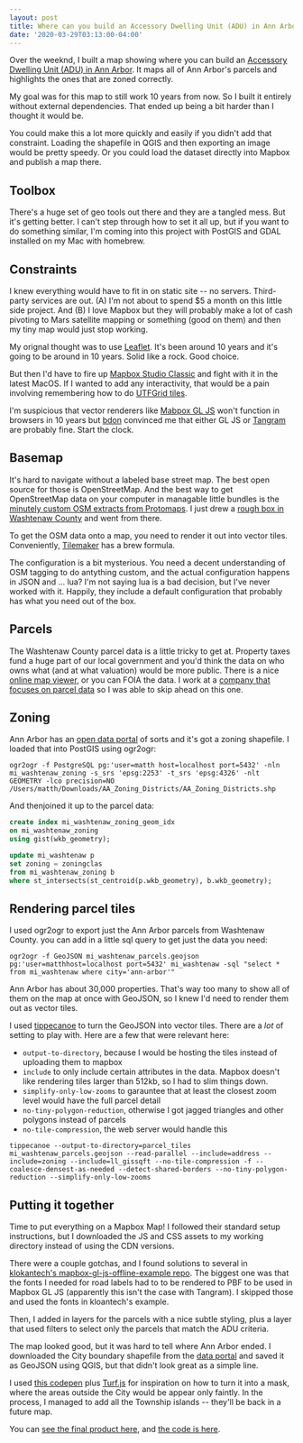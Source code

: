 ```yaml
---
layout: post
title: Where can you build an Accessory Dwelling Unit (ADU) in Ann Arbor?
date: '2020-03-29T03:13:00-04:00'
---
```


Over the weeknd, I built a map showing where you can build an [Accessory Dwelling
Unit (ADU) in Ann Arbor](https://matth.org/adus). It maps all of Ann Arbor's
parcels and highlights the ones that are zoned correctly.

My goal was for this map to still work 10 years from now. So I built it
entirely without external dependencies. That ended up being a bit harder than
I thought it would be.

You could make this a lot more quickly and easily if you didn't add that
constraint. Loading the shapefile in QGIS and then exporting an image would be pretty
speedy. Or you could load the dataset directly into Mapbox and publish a map there.

## Toolbox

There's a huge set of geo tools out there and they are a tangled mess.
But it's getting better. I can't step through how to set it all up, but if you
want to do something similar,  I'm coming into this project with PostGIS and
GDAL installed on my Mac with homebrew.

## Constraints

I knew everything would have to fit in on static site -- no servers.
Third-party services are out.
(A) I'm not about to spend $5 a month on this little side project.
And (B) I love Mapbox but they will probably make a lot of cash pivoting to Mars
satellite mapping or something (good on them) and then my tiny map would just stop working.

My orignal thought was to use [Leaflet](https://leafletjs.com/).
It's been around 10 years and it's going to be around in 10 years. Solid like a rock. Good choice.

But then I'd have to fire up [Mapbox Studio Classic](https://github.com/mapbox/mapbox-studio-classic)
and fight with it in the latest MacOS. If I wanted to add any interactivity, that
would be a pain involving remembering how to do [UTFGrid tiles](https://github.com/mapbox/utfgrid-spec).

I'm suspicious that vector renderers like [Mabpox GL JS](https://github.com/mapbox/mapbox-gl-js) won't
function in browsers in 10 years but [bdon](https://twitter.com/bdon) convinced me
that either GL JS or [Tangram](https://github.com/tangrams/tangram) are probably fine.
Start the clock.

## Basemap

It's hard to navigate without a labeled base street map. The best open source for
those is OpenStreetMap. And the best way to get OpenStreetMap data on your computer
in managable little bundles is the [minutely custom OSM extracts from Protomaps](https://protomaps.com/extracts).
I just drew a [rough box in Washtenaw County](https://protomaps.com/extracts/acd533f7-3ce7-43a6-8547-01a30a756df3) and went from there.

To get the OSM data onto a map, you need to render it out into vector tiles.
Conveniently, [Tilemaker](https://github.com/systemed/tilemaker) has a brew formula.

The configuration is a bit mysterious. You need a decent understanding of OSM tagging
to do antything custom, and the actual configuration happens in JSON and ... lua?
I'm not saying lua is a bad decision, but I've never worked with it. Happily,
they include a default configuration that probably has what you need
out of the box.

## Parcels

The Washtenaw County parcel data is a little tricky to get at. Property taxes
fund a huge part of our local government and you'd think the data on who owns
what (and at what valuation) would be more public. There is a nice
[online map viewer](https://gisappsecure.ewashtenaw.org/mapwashtenaw/), or you
can FOIA the data. I work at a [company that focuses on parcel data](https://landgrid.com) so I was
able to skip ahead on this one.

## Zoning

Ann Arbor has an [open data portal](https://www.a2gov.org/services/data/Pages/default.aspx)
of sorts and it's got a zoning shapefile. I loaded that into PostGIS using ogr2ogr:

```
ogr2ogr -f PostgreSQL pg:'user=matth host=localhost port=5432' -nln mi_washtenaw_zoning -s_srs 'epsg:2253' -t_srs 'epsg:4326' -nlt GEOMETRY -lco precision=NO /Users/matth/Downloads/AA_Zoning_Districts/AA_Zoning_Districts.shp
```

And thenjoined it up to the parcel data:

```sql
create index mi_washtenaw_zoning_geom_idx
on mi_washtenaw_zoning
using gist(wkb_geometry);

update mi_washtenaw p
set zoning = zoningclas
from mi_washtenaw_zoning b
where st_intersects(st_centroid(p.wkb_geometry), b.wkb_geometry);
```

## Rendering parcel tiles

I used ogr2ogr to export just the Ann Arbor parcels from Washtenaw County.
you can add in a little sql query to get just the data you need:

```
ogr2ogr -f GeoJSON mi_washtenaw_parcels.geojson pg:'user=matthhost=localhost port=5432' mi_washtenaw -sql "select * from mi_washtenaw where city='ann-arbor'"
```

Ann Arbor has about 30,000 properties. That's way too many to show all of them
on the map at once with GeoJSON, so I knew I'd need to render them out as
vector tiles.

I used [tippecanoe](https://github.com/mapbox/tippecanoe) to turn the
GeoJSON into vector tiles. There are a _lot_ of setting to play with. Here
are a few that were relevant here:

* `output-to-directory`, because I would be hosting the tiles instead of uploading them to mapbox
* `include` to only include certain attributes in the data. Mapbox doesn't like rendering tiles larger than 512kb, so I
had to slim things down.
* `simplify-only-low-zooms` to garauntee that at least the closest zoom level would have the full parcel detail
* `no-tiny-polygon-reduction`, otherwise I got jagged triangles and other polygons instead of parcels
* `no-tile-compression`, the web server would handle this

```
tippecanoe --output-to-directory=parcel_tiles mi_washtenaw_parcels.geojson --read-parallel --include=address --include=zoning --include=ll_gissqft --no-tile-compression -f --coalesce-densest-as-needed --detect-shared-borders --no-tiny-polygon-reduction --simplify-only-low-zooms
```

## Putting it together

Time to put everything on a Mapbox Map!
I followed their standard setup instructions, but I downloaded the JS and CSS
assets to my working directory instead of using the CDN versions.

There were a couple gotchas, and I found solutions to several in  [klokantech's mapbox-gl-js-offline-example repo](https://github.com/klokantech/mapbox-gl-js-offline-example).
The biggest one was that the fonts I needed for road labels had to to be rendered to
PBF to be used in Mapbox GL JS (apparently this isn't the case with Tangram). I
skipped those and used the fonts in kloantech's example.

Then, I added in layers for the parcels with a nice subtle styling, plus a layer
that used filters to select only the parcels that match the ADU criteria.

The map looked good, but it was hard to tell where Ann Arbor ended.
I downloaded the City boundary shapefile from the [data portal](https://www.a2gov.org/services/data/Pages/default.aspx)
and saved it as GeoJSON using QGIS, but that didn't look great as a simple line.

I used [this codepen](https://jsfiddle.net/kmandov/cr2rav7v) plus [Turf.js](https://turfjs.org/)
for inspiration on how to turn it into a mask, where the areas outside the City
would be appear only faintly. In the process, I managed to add all the Township
islands -- they'll be back in a future map.

You can [see the final product here](https://matth.org/adus), and [the code is here](https://github.com/hampelm/adus/).